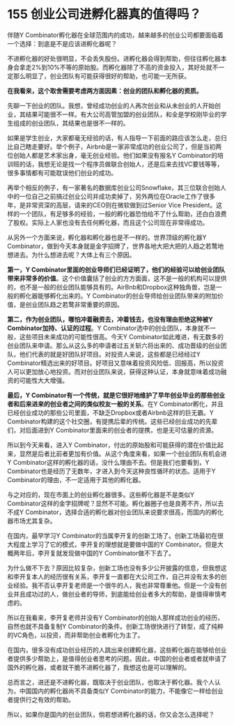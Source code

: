 # 155 创业公司进孵化器真的值得吗？

伴随Y
Combinator孵化器在全球范围内的成功，越来越多的创业公司都要面临着一个选择：到底是不是应该进孵化器呢？

不进孵化器的好处很明显，不会丢失股份。进孵化器会得到帮助，但往往孵化器本身会拿走2%到10%不等的原始股。而孵化器除了不高的资金投入，其好处就不一定那么明显了，创业团队有可能获得很好的帮助，也可能一无所获。

**在我看来，这个取舍需要考虑两方面因素：创业的团队和孵化器的资质。**

先聊一下创业的团队。我想，曾经成功创业的人再次创业和从未创业的人开始创业，其结果可能很不一样。有大公司高管加盟的创业团队，和全是学校刚毕业的学生组成的创业团队，其结果也是很不一样的。

如果是学生创业，大家都毫无经验的话，有人指导一下前面的路应该怎么走，总归比自己瞎走要好。举个例子，Airbnb是一家非常成功的创业公司了，但是当初两位创始人都是艺术家出身，毫无创业经验。他们如果没有报名Y
Combinator的培训班的话，我想无论是找一个程序员做联合创始人，还是后来去找VC要钱等等，很多事情都有可能耽误他们创业的成功。

再举个相反的例子，有一家著名的数据库创业公司Snowflake，其三位联合创始人中的一位自己之前搞过创业公司并成功卖掉了，另外两位在Oracle工作了很多年，是非常资深的高层，请来的CEO则在微软做到过Senior
Vice
President。这样的一个团队，有足够多的经验，一般的孵化器恐怕给不了什么帮助，还白白浪费了股权。实际上人家也没有去任何孵化器，而且这个公司现在非常得成功。

从另外一个方面来说，孵化器和孵化器也是不一样的。世界顶级的孵化器Y
Combinator，做到今天本身就是金字招牌了，世界各地大把大把的人趋之若鹜地想进去。为什么想进去呢？大体上有三个原因。

**第一，Y
Combinator里面的创业导师们已经证明了，他们的经验可以给创业团队带来非常多的价值**。这个价值囊括了创业的方方面面，这不是一般的机构可以提供的，也不是一般的创业团队能够具有的。AirBnb和Dropbox这种独角兽，岂是一般的孵化器能够孵化出来的。Y
Combinator的创业导师给创业团队带来的附加价值，是创业团队趋之若鹜非常重要的原因。

**第二，作为创业团队，哪怕冲着融资去，冲着钱去，也没有理由拒绝这种被Y
Combinator加持、认证的过程**。Y
Combinator选中的创业团队，本身就不一般，这些项目未来成功的可能性很高。今天Y
Combinator如此难进，有无数多的创业团队来申请。那么从这么多的申请者过五关斩六将出来的、成功晋级的创业团队，他们代表的就是好团队好项目。对投资人来说，这些都是已经经过Y
Combinator精选出来的好项目。好项目又意味着投资风险低、回报高，所以投资人可以更加放心地投资。而对创业团队来说，获得这种认证，本身就意味着成功融资的可能性大大增强。

**最后，Y
Combinator有一个传统，就是它很好地维护了早年创业毕业的那些创业者和后来进来的创业者之间的类似校友一般的关系**。在Y
Combinator孵化，并且已经创业成功的那些公司里面，不缺乏Dropbox或者Airbnb这样的巨无霸。Y
Combinator构建的这个社交圈，有提携后辈的传统。这些已经创业成功的先辈们，对后面进到Y
Combinator里面来的创业者的提携，也是无可估量的资源。

所以到今天来看，进入Y
Combinator，付出的原始股和可能获得的潜在价值比起来，显然是后者比前者更加有价值。从这个角度来看，如果一个创业团队有机会进Y
Combinator这样的孵化器的话，没什么理由不去。但是我们也要看到，Y
Combinator也是经历了无数年，才进入到今天这种良性循环的状态。适用于Y
Combinator的理由，不一定适用于其他的孵化器。

与之对应的，现在市面上的创业孵化器很多。这些孵化器是不是类似Y
Combinator这样的金字招牌呢？显然不可能。孵化器圈子也是良莠不齐，所以去不成Y
Combinator，选择合适的孵化器对创业团队来说要求很高，而国内的孵化器市场尤其复杂。

在国内，最早学习Y
Combinator的当属李开复的创新工场了。创新工场最初在很大程度上学习了它的模式，李开复的理想就是要做中国的Y
Combinator。但是大概两年后，李开复就发现做中国的Y Combinator做不下去了。

为什么做不下去？原因比较复杂，创新工场也没有多少公开披露的信息，但我想这和李开复本人的经历很有关系，李开复一直都在大公司工作，自己并没有太多的创业经验。我不否认李开复老师是一个很牛的人，我也非常尊重他。但是一个没有创业并且成功过的人，做创业者的导师，到底能给创业者多大的帮助，是值得审慎考虑的。

所以在我看来，李开复老师并没有Y
Combinator的创始人那样成功创业的经历，自然也就不具备复制Y
Combinator的条件。创新工场很快进行了转型，成了纯粹的VC角色，以投资，而非帮助创业者孵化为主了。

在国内，很多没有成功创业经历的人跳出来创建孵化器，这些孵化器在能够给创业者提供多少帮助上，是值得创业者思考的问题。因此，中国的创业者或者就申请了国外的孵化器，或者就干脆不进孵化器了，我想这也是可以理解的。

总而言之，进还是不进孵化器，既取决于创业团队，也取决于孵化器。我个人认为，中国国内的孵化器尚不具备类似Y
Combinator的能力，不能像它一样给创业者提供行之有效的帮助。

所以，如果你是国内的创业团队，倘若想进孵化器的话，你又会怎么选择呢？
